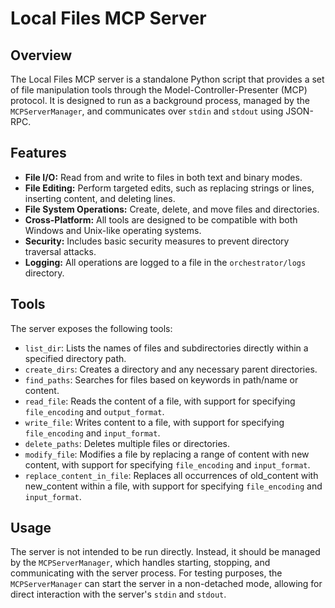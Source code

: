 # Local Files MCP Server

## Overview

The Local Files MCP server is a standalone Python script that provides a set of file manipulation tools through the Model-Controller-Presenter (MCP) protocol. It is designed to run as a background process, managed by the `MCPServerManager`, and communicates over `stdin` and `stdout` using JSON-RPC.

## Features

- **File I/O:** Read from and write to files in both text and binary modes.
- **File Editing:** Perform targeted edits, such as replacing strings or lines, inserting content, and deleting lines.
- **File System Operations:** Create, delete, and move files and directories.
- **Cross-Platform:** All tools are designed to be compatible with both Windows and Unix-like operating systems.
- **Security:** Includes basic security measures to prevent directory traversal attacks.
- **Logging:** All operations are logged to a file in the `orchestrator/logs` directory.

## Tools

The server exposes the following tools:

- `list_dir`: Lists the names of files and subdirectories directly within a specified directory path.
- `create_dirs`: Creates a directory and any necessary parent directories.
- `find_paths`: Searches for files based on keywords in path/name or content.
- `read_file`: Reads the content of a file, with support for specifying `file_encoding` and `output_format`.
- `write_file`: Writes content to a file, with support for specifying `file_encoding` and `input_format`.
- `delete_paths`: Deletes multiple files or directories.
- `modify_file`: Modifies a file by replacing a range of content with new content, with support for specifying `file_encoding` and `input_format`.
- `replace_content_in_file`: Replaces all occurrences of old_content with new_content within a file, with support for specifying `file_encoding` and `input_format`.

## Usage

The server is not intended to be run directly. Instead, it should be managed by the `MCPServerManager`, which handles starting, stopping, and communicating with the server process. For testing purposes, the `MCPServerManager` can start the server in a non-detached mode, allowing for direct interaction with the server's `stdin` and `stdout`.